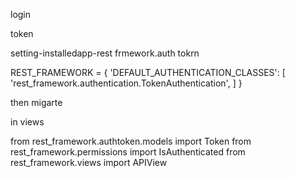 login

token



setting-installedapp-rest frmework.auth tokrn

REST_FRAMEWORK = {
    'DEFAULT_AUTHENTICATION_CLASSES': [
        'rest_framework.authentication.TokenAuthentication',
    ]
}

then migarte

in views

from rest_framework.authtoken.models import Token
from rest_framework.permissions import IsAuthenticated
from rest_framework.views import APIView
